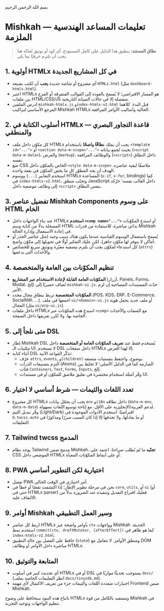بسم الله الرحمن الرحيم

# Mishkah — تعليمات المساعد الهندسية الملزمة

> **نطاق المستند:** ينطبق هذا الدليل على كامل المستودع. أي كود أو توثيق تُعدّله هنا يجب أن يلتزم حرفيًا بما يلي.

## 1. أولوية HTMLx في كل المشاريع الجديدة
- أي مشروع أو شاشة جديدة **يجب** أن تُكتب بصيغة `HTMLx.html` (مثل `dashboard-htmlx.html`).
- اعتبر HTMLx هو المسار الافتراضي؛ لا يُسمح بالعودة إلى القوالب المتفرقة أو المزج بين ملفات HTML/CSS/JS منفصلة إلا في حالات الصيانة التاريخية.
- ادرس الملفين `mishkah-htmlx.js` و`index-htmlx-v2.html` قبل البدء. كلاهما المرجع الأساسي لتراكيب Mishkah HTMLx الحالية وأساليب الأوامر المرافقة.

## 2. أسلوب الكتابة في HTMLx — قاعدة التجاور البصري والمنطقي
- كل مكوّن داخل ملف HTMLx يجب أن يملك **نطاقًا واضحًا** باستخدام `<template id="...">` أو `<section data-m-scope="...">` بحيث تُجمع بياناته (`<script data-m-data>`)، والعرض (`markup`)، والوظائف المرافقة (`<script>`) داخل النطاق نفسه.
- ضع CSS الخاص بالمكوّن داخل `<style data-m-scope>` ملاصقًا لبقية عناصره. الهدف أن يجد المطوّر كل ما يخص المكوّن في بقعة واحدة.
- استخدم التعابير `{...}` ووسوم HTMLx المساعدة (`x-if`, `x-for`, bindings) كما في `index-htmlx-v2.html`، وتجنّب منطق JavaScript داخل القالب نفسه؛ حرّكه إلى وظائف موضعية داخل `<script>` بنفس النطاق.

## 3. تفضيل عناصر Mishkah Components على وسوم HTML الخام
- عند بناء الواجهات داخل HTMLx **استخدم `<comp name="...">`** أو استدعِ المكوّنات المسجلة بدلًا من كتابة وسم HTML بدائي مباشرة، للاستفادة من قدرات Mishkah في إعادة الاستعمال وإدارة الحالة.
- يُسمح باستعمال الوسوم القياسية عندما يكون هناك سبب وجيه (مثل عناصر الجذر أو أماكن لا يتوفر لها مكوّن جاهز)، لكن عليك التفكير أولًا في تحويلها إلى مكوّن واضح.
- كل استدعاء لمكوّن يجب أن يلتزم بتسمية معبّرة وتوثيق سريع للخصائص (`attrs`) والأحداث التي يدعمها.

## 4. تنظيم المكوّنات بين العامة والمتخصصة
- **المكوّنات العامة القابلة لإعادة الاستخدام عبر المشاريع** (أزرار، Panels، Forms، Modal، إلخ) تُضاف حصريًا إلى `mishkah-ui.js`. حدّث المستندات المصاحبة إن لزم الأمر.
- **المكوّنات المتخصصة** تربط بنطاق مجال محدد (POS، KDS، ERP، E-Commerce، SocialNW، ...). اجمعها في ملف `ui/<domain>-ui.js` أو ملف جديد يحمل هوية المجال (مثل `ui/erp-ui.js`).
- داخل ملفات HTMLx استدعِ هذه المكوّنات عبر `<comp>` مع السمات والأحداث الخاصة بها، ولا تُكرر تعريفها داخل الصفحة.

## 5. متى نلجأ إلى DSL
- إطار Mishkah DSL يُستخدم فقط عند **تعريف المكوّنات العامة أو المتخصصة** داخل مكتبات الـ UI. لا تستخدم DSL داخل صفحات HTMLx إلا لهذا الغرض.
- أثناء كتابة DSL تذكّر القواعد الآتية:
  - عرّف `attrs`, `events`, و`[children]` بوضوح، واحتفظ بتسميات متسقة.
  - التزم بتصنيفات الذرات (Atoms) الصارمة كما في الدليل الأصلي؛ لا تخلط بين فئات `Containers`, `Text`, `Forms`, `Inputs`, إلخ.
  - وفّر أمثلة استخدام مختصرة في تعليق ملاصق للمكوّن أو في مستندات UI.

## 6. تعدد اللغات والثيمات — شرط أساسي لا اختيار
- كل مشروع HTMLx يجب أن يحمّل بيانات `env` و`i18n` داخل نطاقه (`data-m-env`, `data-m-data`) لدعم العربية/الإنجليزية على الأقل، مع إتاحة توسيع اللغات بسهولة.
- وفّر تبديل الثيم (Light/Dark) افتراضيًا. استخدم الأدوات الموجودة في `U.twcss.auto` أو ما يعادلها، ولا تحذفها إلا إذا كان السبب مبررًا ومذكورًا في التعليقات.

## 7. Tailwind twcss المدمج
- يوجد نظام Tailwind مدمج ضمن Mishkah. **تجنّبه** ما لم يُطلب صراحةً. اعتمد على CSS الموضعي داخل HTMLx أو على أنماط المكوّنات المعبأة.

## 8. PWA اختيارية لكن التطوير أساسي
- تفعيل PWA أمر اختياري في الوقت الحالي.
- نحن في مرحلة تطوير الإطار؛ إذا اكتشفت نقصًا أو خطأ في `core`, `utils`, أو `ui` (أو حتى في HTMLx parser) فعليك اقتراح التعديل وتنفيذه عند الضرورة بدلاً من الالتفاف عليه.

## 9. أوامر Mishkah وسير العمل التطبيقي
- اربط كل عناصر HTMLx بأوامر واضحة عبر `ctx` وواجهات Mishkah الحديثة. استخدم نمط `commit(ctx, draftMutator, [afterEffect])` كما هو ظاهر في `index-htmlx-v2.html`.
- حافظ على الفصل بين حالة التطبيق (`state`) ومنطق الأوامر. لا تتعامل مع DOM مباشرة داخل الأوامر أو وظائف HTMLx.

## 10. المتابعة والتوثيق
- أي تحديث كبير في أسلوب HTMLx أو في DSL يستوجب تحديثًا موازيًا في `docs/` (انظر التعليمات الخاصة بملف `docs/tinysdk.md`).
- اختبارات متعددة اللغات والثيمات جزء من تعريف الاكتمال لأي مهمة Frontend ضمن Mishkah.

باتباع هذه البنود ستحافظ على وضوح HTMLx وتستفيد بالكامل من قوة Mishkah في تنظيم الواجهات وتوحيد التجربة.
